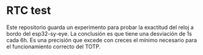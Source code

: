 # RTC test

Este repositorio guarda un experimento para probar la exactitud del reloj a bordo del esp32-sy-eye. La conclusión es que tiene una desviación de 1s cada 6h. Es una precisión que excede con creces el mínimo necesario para el funcionamiento correcto del TOTP.